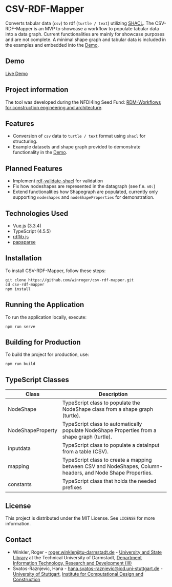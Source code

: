 # CSV-RDF-Mapper

Converts tabular data (`csv`) to rdf (`turtle / text`) utilizing [SHACL](https://www.w3.org/TR/shacl/). The CSV-RDF-Mapper is an MVP to showcase a workflow to populate tabular data into a data graph. Current functionalities are mainly for showcase purposes and are not complete. A minimal shape graph and tabular data is included in the examples and embedded into the [Demo](https://winroger.github.io/csv-rdf-mapper/).

## Demo

[Live Demo](https://winroger.github.io/csv-rdf-mapper/)

## Project information

The tool was developed during the NFDI4Ing Seed Fund: [RDM-Workflows for construction engineering and architecture](https://doi.org/10.5281/zenodo.7802981).

## Features

- Conversion of `csv` data to `turtle / text` format using `shacl` for structuring.
- Example datasets and shape graph provided to demonstrate functionality in the [Demo](https://winroger.github.io/csv-rdf-mapper/).

## Planned Features

- Implement [rdf-validate-shacl](https://github.com/zazuko/rdf-validate-shacl) for validation
- Fix how nodeshapes are represented in the datagraph (see f.e. `n0:`)
- Extend functionalities how Shapegraph are populated, currently only supporting `nodeshapes` and `nodeShapeProperties` for demonstration.

## Technologies Used

- Vue.js (3.3.4)
- TypeScript (4.5.5)
- [rdflib.js](https://www.npmjs.com/package/rdflib)
- [papaparse](https://www.npmjs.com/package/papaparse)

## Installation

To install CSV-RDF-Mapper, follow these steps:
```console
git clone https://github.com/winroger/csv-rdf-mapper.git
cd csv-rdf-mapper
npm install
```

## Running the Application

To run the application locally, execute:
```console
npm run serve
```

## Building for Production

To build the project for production, use:
```console
npm run build
```

## TypeScript Classes

| Class             | Description |
|-------------------|-------------|
| NodeShape         | TypeScript class to populate the NodeShape class from a shape graph (turtle). |
| NodeShapeProperty | TypeScript class to automatically populate NodeShape Properties from a shape graph (turtle). |
| inputdata         | TypeScript class to populate a dataInput from a table (CSV). |
| mapping           | TypeScript class to create a mapping between CSV and NodeShapes, Column-headers, and Node Shape Properties. |
| constants         | TypeScript class that holds the needed prefixes |



## License

This project is distributed under the MIT License. See `LICENSE` for more information.

## Contact

- Winkler, Roger - [roger.winkler@tu-darmstadt.de](mailto:roger.winkler@tu-darmstadt.de) - [University and State Library](https://www.ulb.tu-darmstadt.de/) at the Technical University of Darmstadt, [Department Information Technology, Research and Development (III)](https://www.ulb.tu-darmstadt.de/die_bibliothek/ueberuns/organisation/abteilung_iii/index.en.jsp)
- Svatos-Raznjevic, Hana - [hana.svatos-raznjevic@icd.uni-stuttgart.de](mailto:hana.svatos-raznjevic@icd.uni-stuttgart.de) - [University of Stuttgart](https://www.uni-stuttgart.de/en/), [Institute for Computational Design and Construction](https://www.icd.uni-stuttgart.de)